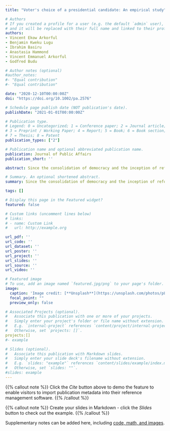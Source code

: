 ```yaml
---
title: "Voter's choice of a presidential candidate: An empirical study"

# Authors
# If you created a profile for a user (e.g. the default `admin` user), write the username (folder name) here 
# and it will be replaced with their full name and linked to their profile.
authors:
- Vincent Ekow Arkorful
- Benjamin Kweku Lugu
- Ibrahim Basiru
- Anastasia Hammond
- Vincent Emmanuel Arkorful
- Godfred Budu

# Author notes (optional)
#author_notes:
#- "Equal contribution"
#- "Equal contribution"

date: "2020-12-10T00:00:00Z"
doi: "https://doi.org/10.1002/pa.2576"

# Schedule page publish date (NOT publication's date).
publishDate: "2021-01-01T00:00:00Z"

# Publication type.
# Legend: 0 = Uncategorized; 1 = Conference paper; 2 = Journal article;
# 3 = Preprint / Working Paper; 4 = Report; 5 = Book; 6 = Book section;
# 7 = Thesis; 8 = Patent
publication_types: ["2"]

# Publication name and optional abbreviated publication name.
publication: Journal of Public Affairs
publication_short: ''

abstract: Since the consolidation of democracy and the inception of reforms thereof in Ghana, one raging subject matter that has over time come under intense scrutiny, and persistently, altogether eminently preoccupied the attention of political scientists, pollsters, marketers and strategists in particular, has been one bordering on voter's behavior. Understanding voter's behavior is crucially indispensable to reshaping the democratic process and devising political strategies. In spite of this, there is however a paucity of research focus targeted at unraveling the distinct behavior patterns and underpinnings relative to voters' choices. Against this backdrop, the main idea of this research is to explore the antecedents of voters' choice. The theory of consumer behavior has been used as the theoretical framework. Using the survey approach, data was elicited from card bearing registered voters and analyzed with the aid of the structural equation modeling technique. Results of data (n = 363) analysis revealed a confluence of voters' choice antecedents anchored on; quality, trust, attractiveness, expertise and image. Based on the results, study implications are discussed, and suggestions for future research are subsequently delineated.

# Summary. An optional shortened abstract.
summary: Since the consolidation of democracy and the inception of reforms thereof in Ghana, one raging subject matter that has over time come under intense scrutiny, and persistently, altogether eminently preoccupied the attention of political scientists, pollsters, marketers and strategists in particular, has been one bordering on voter's behavior. 

tags: []

# Display this page in the Featured widget?
featured: false

# Custom links (uncomment lines below)
# links:
# - name: Custom Link
#   url: http://example.org

url_pdf: ''
url_code: ''
url_dataset: ''
url_poster: ''
url_project: ''
url_slides: ''
url_source: ''
url_video: ''

# Featured image
# To use, add an image named `featured.jpg/png` to your page's folder. 
image:
  caption: 'Image credit: [**Unsplash**](https://unsplash.com/photos/pLCdAaMFLTE)'
  focal_point: ""
  preview_only: false

# Associated Projects (optional).
#   Associate this publication with one or more of your projects.
#   Simply enter your project's folder or file name without extension.
#   E.g. `internal-project` references `content/project/internal-project/index.md`.
#   Otherwise, set `projects: []`.
projects:[]
#- example

# Slides (optional).
#   Associate this publication with Markdown slides.
#   Simply enter your slide deck's filename without extension.
#   E.g. `slides: "example"` references `content/slides/example/index.md`.
#   Otherwise, set `slides: ""`.
#slides: example
---
```


{{% callout note %}}
Click the *Cite* button above to demo the feature to enable visitors to import publication metadata into their reference management software.
{{% /callout %}}

{{% callout note %}}
Create your slides in Markdown - click the *Slides* button to check out the example.
{{% /callout %}}

Supplementary notes can be added here, including [code, math, and images](https://wowchemy.com/docs/writing-markdown-latex/).
